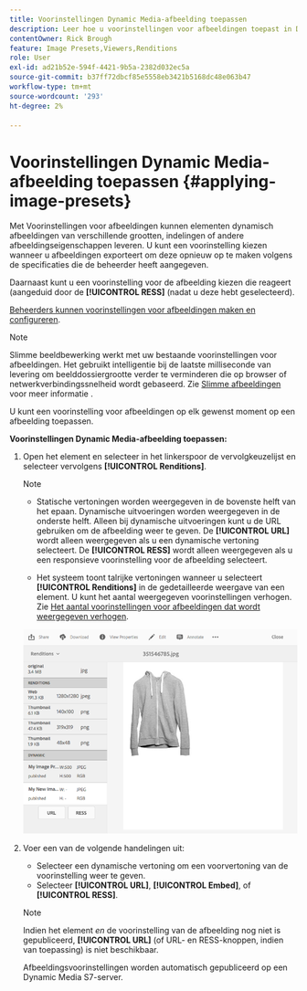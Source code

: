 ```yaml
---
title: Voorinstellingen Dynamic Media-afbeelding toepassen
description: Leer hoe u voorinstellingen voor afbeeldingen toepast in Dynamic Media.
contentOwner: Rick Brough
feature: Image Presets,Viewers,Renditions
role: User
exl-id: ad21b52e-594f-4421-9b5a-2382d032ec5a
source-git-commit: b37ff72dbcf85e5558eb3421b5168dc48e063b47
workflow-type: tm+mt
source-wordcount: '293'
ht-degree: 2%

---
```


# Voorinstellingen Dynamic Media-afbeelding toepassen {#applying-image-presets}

Met Voorinstellingen voor afbeeldingen kunnen elementen dynamisch afbeeldingen van verschillende grootten, indelingen of andere afbeeldingseigenschappen leveren. U kunt een voorinstelling kiezen wanneer u afbeeldingen exporteert om deze opnieuw op te maken volgens de specificaties die de beheerder heeft aangegeven.

Daarnaast kunt u een voorinstelling voor de afbeelding kiezen die reageert (aangeduid door de **[!UICONTROL RESS]** (nadat u deze hebt geselecteerd).

[Beheerders kunnen voorinstellingen voor afbeeldingen maken en configureren](managing-image-presets.md).

>[!NOTE]
>
>Slimme beeldbewerking werkt met uw bestaande voorinstellingen voor afbeeldingen. Het gebruikt intelligentie bij de laatste milliseconde van levering om beelddossiergrootte verder te verminderen die op browser of netwerkverbindingssnelheid wordt gebaseerd. Zie [Slimme afbeeldingen](imaging-faq.md) voor meer informatie .

U kunt een voorinstelling voor afbeeldingen op elk gewenst moment op een afbeelding toepassen.

**Voorinstellingen Dynamic Media-afbeelding toepassen:**

1. Open het element en selecteer in het linkerspoor de vervolgkeuzelijst en selecteer vervolgens **[!UICONTROL Renditions]**.

   >[!NOTE]
   >
   >* Statische vertoningen worden weergegeven in de bovenste helft van het epaan. Dynamische uitvoeringen worden weergegeven in de onderste helft. Alleen bij dynamische uitvoeringen kunt u de URL gebruiken om de afbeelding weer te geven. De **[!UICONTROL URL]** wordt alleen weergegeven als u een dynamische vertoning selecteert. De **[!UICONTROL RESS]** wordt alleen weergegeven als u een responsieve voorinstelling voor de afbeelding selecteert.
   >
   >* Het systeem toont talrijke vertoningen wanneer u selecteert **[!UICONTROL Renditions]** in de gedetailleerde weergave van een element. U kunt het aantal weergegeven voorinstellingen verhogen. Zie [Het aantal voorinstellingen voor afbeeldingen dat wordt weergegeven verhogen](managing-image-presets.md#increasing-or-decreasing-the-number-of-image-presets-that-display).


   ![chlimage_1-208](assets/chlimage_1-208.png)

1. Voer een van de volgende handelingen uit:

   * Selecteer een dynamische vertoning om een voorvertoning van de voorinstelling weer te geven.
   * Selecteer **[!UICONTROL URL]**, **[!UICONTROL Embed]**, of **[!UICONTROL RESS]**.

   >[!NOTE]
   >
   >Indien het element *en* de voorinstelling van de afbeelding nog niet is gepubliceerd, **[!UICONTROL URL]** (of URL- en RESS-knoppen, indien van toepassing) is niet beschikbaar.
   >
   >Afbeeldingsvoorinstellingen worden automatisch gepubliceerd op een Dynamic Media S7-server.
